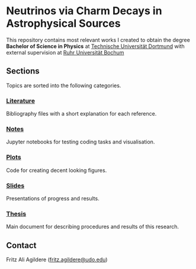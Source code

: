 # Neutrinos via Charm Decays in Astrophysical Sources

This repository contains most relevant works I created to obtain the degree **Bachelor of Science in Physics** at 
[Technische Universität Dortmund](https://app.physik.tu-dortmund.de/en/) with external supervision at [Ruhr Universität Bochum](http://www.tp4.ruhr-uni-bochum.de/)

## Sections

Topics are sorted into the following categories.

### [Literature](https://github.com/frtzzzzz/bachelor/tree/main/literature)

Bibliography files with a short explanation for each reference.

### [Notes](https://github.com/frtzzzzz/bachelor/tree/main/notes)

Jupyter notebooks for testing coding tasks and visualisation.

### [Plots](https://github.com/frtzzzzz/bachelor/tree/main/plots)

Code for creating decent looking figures.

### [Slides](https://github.com/frtzzzzz/bachelor/tree/main/slides)

Presentations of progress and results.

### [Thesis](https://github.com/frtzzzzz/bachelor/tree/main/thesis)

Main document for describing procedures and results of this research.

## Contact

Fritz Ali Agildere ([fritz.agildere@udo.edu](mailto:fritz.agildere@udo.edu))
